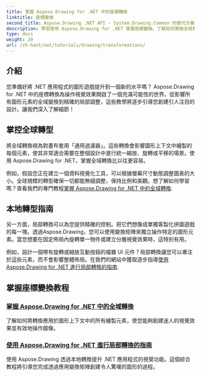 ```yaml
---
title: 掌握 Aspose.Drawing for .NET 中的座標轉換
linktitle: 座標變換
second_title: Aspose.Drawing .NET API - System.Drawing.Common 的替代方案
description: 學習使用 Aspose.Drawing for .NET 掌握座標變換。了解如何實施全球和本地轉型以實現卓越的視覺效果。
type: docs
weight: 20
url: /zh-hant/net/tutorials/drawing/transformations/
---
```

## 介紹

您準備好將 .NET 應用程式的圖形遊戲提升到一個新的水平嗎？ Aspose.Drawing for .NET 中的座標轉換為操作視覺效果開啟了一個充滿可能性的世界。從影響所有圖形元素的全域變換到精確的局部調整，這些教學將逐步引導您創建引人注目的設計。讓我們深入了解細節！

## 掌控全球轉型

將全域轉換視為對畫布套用「通用過濾器」。這些轉換會影響圖形上下文中繪製的每個元素，使其非常適合需要在整個設計中進行統一縮放、旋轉或平移的場景。使用 Aspose.Drawing for .NET，掌握全域轉換比以往更容易。

例如，假設您正在建立一個資料視覺化工具，可以根據螢幕尺寸動態調整圖表的大小。全球規模的轉型確保一切都能無縫調整，保持比例和美觀。想了解如何學習嗎？查看我們的專門教程[掌握 Aspose.Drawing for .NET 中的全域轉換](./mastering-global-transformations/).

## 本地轉型指南

另一方面，局部轉換可以為您提供精確的控制。把它們想像成單獨客製化拼圖遊戲的每一塊。透過Aspose.Drawing，您可以使用變換矩陣來獨立操作特定的圖形元素。當您想要在固定佈局內旋轉單一物件或建立分層視覺效果時，這特別有用。

例如，設計一個帶有旋轉或縮放互動按鈕的複雜 UI 元件？局部轉換讓您可以專注於這些元素，而不會影響整體佈局。在我們的網站中獲取逐步指導[使用 Aspose.Drawing for .NET 進行局部轉換的指南](./guide-to-local-transformation/).

## 掌握座標變換教程
### [掌握 Aspose.Drawing for .NET 中的全域轉換](./mastering-global-transformations/)
了解如何將轉換應用於圖形上下文中的所有繪製元素，使您能夠創建迷人的視覺效果並有效地操作圖像。
### [使用 Aspose.Drawing for .NET 進行局部轉換的指南](./guide-to-local-transformation/)
使用 Aspose.Drawing 透過本地轉換提升 .NET 應用程式的視覺功能。這個綜合教程將引導您完成透過應用變換矩陣創建令人驚嘆的圖形的過程。